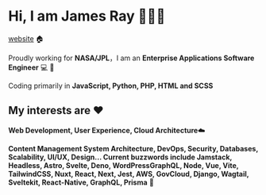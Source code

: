 # Hi, I am James Ray 👨🏻‍💻

[website](https://www.james.engineer) 🏠 

Proudly working for **NASA/JPL**，I am an **Enterprise Applications Software Engineer** 💻 🚀

Coding primarily in **JavaScript, Python, PHP, HTML and SCSS**

## My interests are ❤️ 

**Web Development, User Experience, Cloud Architecture**☁️

**Content Management System Architecture, DevOps, Security, Databases, Scalability, UI/UX, Design... Current buzzwords include Jamstack, Headless, Astro, Svelte, Deno, WordPressGraphQL, Node, Vue, Vite, TailwindCSS, Nuxt, React, Next, Jest, AWS, GovCloud, Django, Wagtail, Sveltekit, React-Native, GraphQL, Prisma** 🤖️

